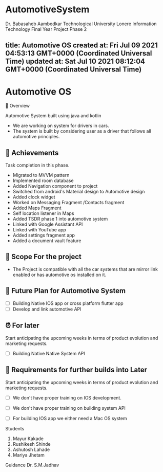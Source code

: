 # AutomotiveSystem

Dr. Babasaheb Aambedkar Technological University Lonere
Information Technology
Final Year Project Phase 2


title: Automotive OS
created at: Fri Jul 09 2021 04:53:13 GMT+0000 (Coordinated Universal Time)
updated at: Sat Jul 10 2021 08:12:04 GMT+0000 (Coordinated Universal Time)
---

# Automotive OS

📝 Overview

Automotive System built using java and kotlin

-   We are working on system for drivers in cars.
-   The system is built by considering user as a driver that follows all automotive principles.

## 🙌 Achievements

Task completion in this phase.

-   Migrated to MVVM pattern
-   Implemented room database
-   Added Navigation component to project
-   Switched from android's Material design to Automotive design
-   Added clock widget
-   Worked on Messaging Fragment /Contacts fragment
-   Added Maps Fragment
-   Self location listener in Maps
-   Added TSDR phase 1 into automotive system
-   Linked with Google Assistant API
-   Linked with YouTube app
-   Added settings fragment app
-   Added a document vault feature

## 💬 Scope For the project

-   The Project is compatible with all the car systems that are mirror link enabled or has automotive os installed on it.

## 👊 Future Plan for Automotive System

-   [ ] Building Native IOS app or cross platform flutter app
-   [ ] Develop and link automotive API

## ⏰ For later

Start anticipating the upcoming weeks in terms of product evolution and marketing requests.

-   [ ] Building Native Native System API

## 🚩 Requirements for further builds into Later

Start anticipating the upcoming weeks in terms of product evolution and marketing requests.

-   [ ] We don't have proper training on IOS development.
-   [ ] We don't have proper training on building system API
-   [ ] For building IOS app we either need a Mac OS system

          

Students
1. Mayur Kakade
2. Rushikesh Shinde
3. Ashutosh Lahade
4. Mariya Jhetam

Guidance
Dr. S.M.Jadhav
